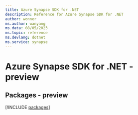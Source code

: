 ```yaml
---
title: Azure Synapse SDK for .NET
description: Reference for Azure Synapse SDK for .NET
author: wonner
ms.author: wanyang
ms.data: 08/05/2023
ms.topic: reference
ms.devlang: dotnet
ms.service: synapse
---
```

# Azure Synapse SDK for .NET - preview
## Packages - preview
[!INCLUDE [packages](synapse-index.md)]